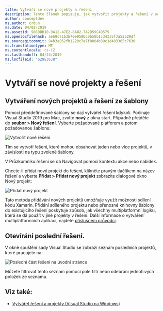 ```yaml
---
title: Vytváří se nové projekty a řešení
description: Tento článek popisuje, jak vytvořit projekty a řešení v sadě Visual Studio pro Mac
author: conceptdev
ms.author: crdun
ms.date: 04/02/2019
ms.assetid: 5880BB10-0A12-47E2-8A82-7A2D59C4D579
ms.openlocfilehash: ae69c71b3b70e950bc0b58b1c34335f3a52529df
ms.sourcegitcommit: 94b3a052fb1229c7e7f8804b09c1d403385c7630
ms.translationtype: MT
ms.contentlocale: cs-CZ
ms.lasthandoff: 04/23/2019
ms.locfileid: "62983638"
---
```

# <a name="creating-new-projects-and-solutions"></a>Vytváří se nové projekty a řešení

## <a name="creating-new-projects-and-solutions-from-a-template"></a>Vytváření nových projektů a řešení ze šablony

Pomocí předdefinované šablony se dají vytvářet řešení kdykoli. Počínaje Visual Studio 2019 pro Mac, zvolte **nový** z okna start. Případně přejděte do **soubor > Nový řešení**. Vyberte požadované platforem a potom požadovanou šablonu:

![Vytvořit nové řešení](media/projects-and-solutions-image0.png)

Tím se vytvoří řešení, které mohou obsahovat jeden nebo více projektů, v závislosti na typu zvolené šablony.

V Průzkumníku řešení se dá Navigovat pomocí kontextu akce nebo nabídek.

Chcete-li přidat nový projekt do řešení, klikněte pravým tlačítkem na název řešení a vyberte **Přidat > Přidat nový projekt** zobrazíte dialogové okno Nový projekt:

![Přidat nový projekt](media/projects-and-solutions-image4.png)

Tato metoda přidávání nových projektů umožňuje využít možnosti sdílení kódu Xamarin. Přidání sdíleného projektu nebo přenosné knihovny šablony do existujícího řešení poskytuje způsob, jak všechny multiplatformní logiku, která se dá použít v jiné projekty v řešení. Další informace o vytváření multiplatformních aplikací, najdete [příslušném průvodci](https://developer.xamarin.com/guides/cross-platform/application_fundamentals/code-sharing/).

## <a name="opening-recent-solutions"></a>Otevírání poslední řešení.

V okně spuštění sady Visual Studio se zobrazí seznam posledních projektů, které pracujete na:

![Poslední část řešení na úvodní stránce](media/create-new-projects-recent.png)

Můžete filtrovat tento seznam pomocí pole filtr nebo odebrání jednotlivých položek ze seznamu.

## <a name="see-also"></a>Viz také:

- [Vytvářet řešení a projekty (Visual Studio na Windows)](/visualstudio/ide/creating-solutions-and-projects)